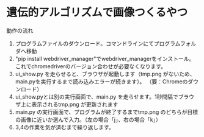 # 遺伝的アルゴリズムで画像つくるやつ
 動作の流れ
1. プログラムファイルのダウンロード。コマンドラインにてプログラムフォルダへ移動
1. "pip install webdriver_manager"でwebdriver_managerをインストール。これでchromedriverのバージョン合わせが必要なくなります。
1. ui_show.py を走らせると、ブラウザが起動します（tmp.png がないため、main.pyを実行するまで読み込みエラーが続きます）。
  （要：Chromeのダウンロード）
1. ui_show.pyとは別の実行画面で、main.py を走らせます。1秒間隔でブラウザ上に表示されるtmp.png が更新されます
1. main.py の実行画面で、プログラムが終了するまでtmp.png のどちらが目標の画像に近いか選んで入力。（左の場合「j」、右の場合「k」）
1. 3,4の作業を気が済むまで繰り返します。
